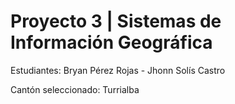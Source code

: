 # Proyecto 3 | Sistemas de Información Geográfica

Estudiantes:
Bryan Pérez Rojas - 
Jhonn Solís Castro

Cantón seleccionado:
Turrialba
